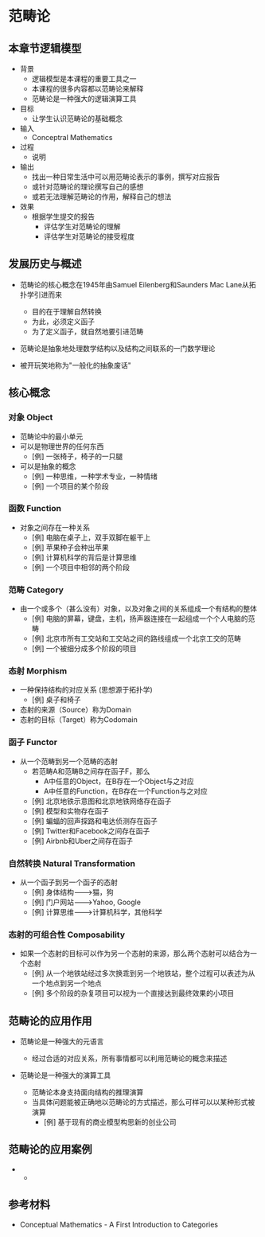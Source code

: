 # 范畴论

## 本章节逻辑模型

* 背景
    * 逻辑模型是本课程的重要工具之一
    * 本课程的很多内容都以范畴论来解释
    * 范畴论是一种强大的逻辑演算工具
* 目标
    * 让学生认识范畴论的基础概念
* 输入
    * Conceptral Mathematics
* 过程
    * 说明
* 输出
    * 找出一种日常生活中可以用范畴论表示的事例，撰写对应报告
    * 或针对范畴论的理论撰写自己的感想
    * 或若无法理解范畴论的作用，解释自己的想法
* 效果
    * 根据学生提交的报告
        * 评估学生对范畴论的理解
        * 评估学生对范畴论的接受程度

## 发展历史与概述

* 范畴论的核心概念在1945年由Samuel Eilenberg和Saunders Mac Lane从拓扑学引进而来
    * 目的在于理解自然转换
    * 为此，必须定义函子
    * 为了定义函子，就自然地要引进范畴

* 范畴论是抽象地处理数学结构以及结构之间联系的一门数学理论
* 被开玩笑地称为"一般化的抽象废话"

## 核心概念

### 对象 Object

* 范畴论中的最小单元
* 可以是物理世界的任何东西
    * [例] 一张椅子，椅子的一只腿
* 可以是抽象的概念
    * [例] 一种思维，一种学术专业，一种情绪
    * [例] 一个项目的某个阶段

### 函数 Function

* 对象之间存在一种关系
    * [例] 电脑在桌子上，双手双脚在躯干上
    * [例] 苹果种子会种出苹果
    * [例] 计算机科学的背后是计算思维
    * [例] 一个项目中相邻的两个阶段

### 范畴 Category

* 由一个或多个（甚么没有）对象，以及对象之间的关系组成一个有结构的整体
    * [例] 电脑的屏幕，键盘，主机，扬声器连接在一起组成一个个人电脑的范畴
    * [例] 北京市所有工交站和工交站之间的路线组成一个北京工交的范畴
    * [例] 一个被细分成多个阶段的项目

### 态射 Morphism

* 一种保持结构的对应关系 (思想源于拓扑学)
    * [例] 桌子和椅子
* 态射的来源（Source）称为Domain
* 态射的目标（Target）称为Codomain

### 函子 Functor

* 从一个范畴到另一个范畴的态射
    * 若范畴A和范畴B之间存在函子F，那么
        * A中任意的Object，在B存在一个Object与之对应
        * A中任意的Function，在B存在一个Function与之对应
    * [例] 北京地铁示意图和北京地铁网络存在函子
    * [例] 模型和实物存在函子
    * [例] 蝙蝠的回声探路和电达侦测存在函子
    * [例] Twitter和Facebook之间存在函子
    * [例] Airbnb和Uber之间存在函子

### 自然转换 Natural Transformation

* 从一个函子到另一个函子的态射
    * [例] 身体结构--->猫，狗
    * [例] 门户网站--->Yahoo, Google
    * [例] 计算思维--->计算机科学，其他科学

### 态射的可组合性 Composability

* 如果一个态射的目标可以作为另一个态射的来源，那么两个态射可以结合为一个态射
    * [例] 从一个地铁站经过多次换乖到另一个地铁站，整个过程可以表述为从一个地点到另一个地点
    * [例] 多个阶段的杂复项目可以视为一个直接达到最终效果的小项目

## 范畴论的应用作用

* 范畴论是一种强大的元语言
    * 经过合适的对应关系，所有事情都可以利用范畴论的概念来描述

* 范畴论是一种强大的演算工具
    * 范畴论本身支持面向结构的推理演算
    * 当具体问题能被正确地以范畴论的方式描述，那么可样可以以某种形式被演算
        * [例] 基于现有的商业模型构思新的创业公司

## 范畴论的应用案例

* -

## 参考材料

* Conceptual Mathematics - A First Introduction to Categories
